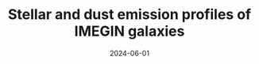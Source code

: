 ---
title: "Stellar and dust emission profiles of IMEGIN galaxies"
collection: "publications"
category: "co_procs"
permalink: /publications/2024EPJWC29300034N
link: https://ui.adsabs.harvard.edu/abs/2024EPJWC.29300034N/abstract
date: 2024-06-01
venue: "European Physical Journal Web of Conferences"
citation: "Nersesian, A., Adam, R., Ade, P., et al. (2024), European Physical Journal Web of Conferences, 293, 00034."
---